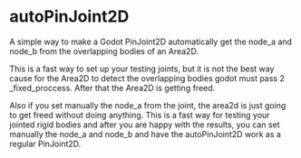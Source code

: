 # autoPinJoint2D

A simple way to make a Godot PinJoint2D automatically get the node_a and node_b from the overlapping bodies of an Area2D.

This is a fast way to set up your testing joints, but it is not the best way cause for the Area2D to detect the overlapping bodies godot must pass 2 _fixed_proccess. After that the Area2D is getting freed.

Also if you set manually the node_a from the joint, the area2d is just going to get freed without doing anything. This is a fast way for testing your jointed rigid bodies and after you are happy with the results, you can set manually the node_a and node_b and have the autoPinJoint2D work as a regular PinJoint2D.
